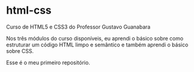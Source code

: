 # html-css
 
Curso de HTML5 e CSS3 do Professor Gustavo Guanabara
 
 Nos três módulos do curso disponíveis, eu aprendi o básico sobre como estruturar um código HTML limpo e semântico e também aprendi o básico sobre CSS.

Esse é o meu primeiro repositório.
